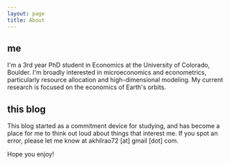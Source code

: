 ```yaml
---
layout: page
title: About
---
```

## me
I'm a 3rd year PhD student in Economics at the University of Colorado, Boulder. I'm broadly interested in microeconomics and econometrics, particularly resource allocation and high-dimensional modeling. My current research is focused on the economics of Earth's orbits.

## this blog
This blog started as a commitment device for studying, and has become a place for me to think out loud about things that interest me. If you spot an error, please let me know at akhilrao72 [at] gmail [dot] com.

Hope you enjoy!

